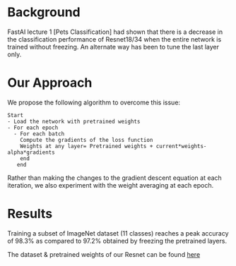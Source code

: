 
# Background
FastAI lecture 1 [Pets Classification] had shown that there is a decrease in the
classification performance of Resnet18/34 when the entire network is trained without freezing.
An alternate way has been to tune the last layer only.

# Our Approach

We propose the following algorithm to overcome this issue:
```
Start
- Load the network with pretrained weights 
- For each epoch
  - For each batch 
    Compute the gradients of the loss function
    Weights at any layer= Pretrained weights + current*weights- alpha*gradients 
    end
   end
```
Rather than making the changes to the gradient descent equation at each iteration, we also experiment with the weight averaging at each epoch. 

# Results 
Training a subset of ImageNet dataset (11 classes) reaches a peak accuracy of 98.3% as compared to 97.2% obtained by freezing the pretrained layers. 

The dataset & pretrained weights of our Resnet can be found [here](https://drive.google.com/open?id=1gaIZDIp1mwjpdwyCltBE4eHjNVLQQcn_)

